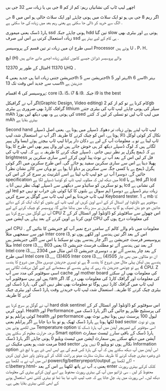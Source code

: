 
اچھے لیپ ٹاپ کی نشانیاں
ریم: کم از کم 8 جی بی یا زیادہ سے 32 جی بی

اگر ریم 8 جی بی ہو تو ایک سلاٹ میں ہونی چاہئے اور ایک سلاٹ خالی ہو اس میں 8 جی الگ سے خرید کر ڈالی جا سکتی ہے یعنی ریم بعد میں زیادہ کی جا سکتی ہے .

ہارڈ ڈسک یعنی میموری ssd ہونی چاہئے جبکہ hdd تین گنا slow ہوتی ہے اور بیٹری بھی زیادہ استعمال کرتی ہے اس لیے صرف ssd ہی کام کے لیے بہتر ہے .

اسی طرح ان میں زیادہ تر تین قسم کے پروسیسر Processor ہوتے ہیں U ، P، H۔
 
ایچ (H) والے پروسیسر ڈیزائن جیسے کاموں کیلئے زیادہ اچھے مانے جاتے ہیں.

مثال کے طور پر 12370H یا 11370HQ ۔

جنریشن جتنی زیادہ اتنا ہی جدید یعنی 4th جنریشن سے 5th بہتر اور 5th سے 6th بہتر 
سب سے جدید اس وقت تک 13th جنریشن ہے
 
پروسیسر کی 4 اقسام: 
core i3، i5، i7 & i9.
جبکہ 
i9 is the best

اگر آپ نے 
گرافیکل(Graphic Design, Video editing) کام کرنا ہے تو 
کم از کم 2gb گرافک کارڈ بھی ضروری ہے
بیٹری  lithium سیلز کی ہونی چاہئے
لیپ ٹاپ کی بیٹری جتنے mAh کی ہوتی ہے وہ بھی دیکھ لیں
یوزڈ used میں لیپ ٹاپ لیں تو تسلی کر لیں کہ کتنے mAh بیٹری بقایا ہے

Second hand
لیپ ٹاپ لیتے ہوئے زیادہ تر دھوکہ ڈسپلے میں ہوتا ہے.
یعنی اصل ڈسپلے نکال کر کوئی لوکل ڈالا ہوتا ہے، اس کو چیک کرنے کا طریقہ
 اگر آپ نے استعمال شدہ لیپ ٹاپ لینا ہے تو یہ معلومات آپ کے لیے ہے 
دکان دار پرانا لیپ ٹاپ بیچتے ہوئے ایسا وال پیپر لگاتے ہیں کہ لوگ ڈسپلے دیکھ کر ہی خوش جاتے ہیں اور وال پیپر بھی اس طرح کا ہوتا ہے کہ ڈیمج پگزل پر نظر نہیں جاتی .
ڈسپلے چیک کرنے کا طریقہ یہ ہے کہ.
لیپ ٹاپ کی brightness فل کر لیں  اس کے بعد 
آپ نے نوٹ پیڈ اوپن کرکے اسے ساری سکرین پر پھیلا دینا ہے اس سے ساری سکرین سفید ہو جائے گی.
اس طرح سکرین میں اگر کوئی پگزل ڈیمج ہے یا کسی جگہ سے سکرین پر دباؤ آیا ہوا ہے تو وہاں سے کالے نشان نظر آ جائیں گے.
دوسرا آپ نے جو لیپ ٹاپ لینا ہے اسے انٹرنیٹ پر سرج کر کے اس کی specification میں دیکھ لیں کہ مطلوبہ لیپ ٹاپ کو کونسا ڈسپلے لگا ہے lcd ہے یا led
اگر lcd ہو تو سکرین کو سائیڈو سے دیکھنے سے ڈسپلے ٹھیک نظر نہیں آتا یہ lcd کی نشانی ہے
اور led زیادہ بہتر ڈسپلے ہے
دوسرا اہم سوال ہے بٹنوں کا
کیا کوئی بٹن خراب تو نہیں
جو لیپ ٹاپ خریدنا ہو اس لیپ ٹاپ سے گوگل پر سرچ کریں
Keyboard tester.
یہ  1 mb کا سوفٹویر ہے ڈاؤنلوڈ اور انسٹال کر کے اسے اوپن کریں
اور لیپ ٹاپ کے بٹنوں کو ایک ایک کر کے دباتے جائیں 
جو جو بٹن ٹھیک ہو گا وہ سکرین پر سبز رنگ میں بدلتا جائے گا.
پروسیسر کو چیک کرنے کے لیے آپ نے گوگل میں سرچ کرنا ہے
CPU Z
اس چھوٹے سے سافٹویئر کو ڈاؤنلوڈ اور انسٹال کر کے اوپن کرنا ہے
اوپن کرنے کے بعد پہلے ہی آپشن میں CPU کی معلومات درج ہوں گی

اس CPU معلومات میں نام والے کالم کے سامنے درج نمبر آپ کو جنریشن کا بتائیں گے .
غور سے سمجھیں 
 مثلاً 
Inter core i3,
اس کے بعد اگر تین ہندسے اور لکھے ہوں تو پروسیسر فرسٹ جنریشن ہے
اگر چار ہندسے ہوں تو سیکنڈ یا اس سے اگلی جنریشنز ہیں
مثلاً
Intel core i3.,,,, 803
یعنی i3 کے بعد تین ہندسے آئے تو مطلب فرسٹ جنریشن
Intel core i3.,,,, 2304
اس مثال میں i3 کے بعد چار ہندسے آئے تو یہ دوسری جنریشن
اسی طرح
Intel core i3.,,,, (3)405
Inter core i3.,,,, (4)505
ان دو مثالوں میں بھی چار ہندسے ہیں لیکن پہلی مثال میں شروع کا ہندسہ 3 ہے تو تیسری جنریشن
دوسری مثال میں شروع کا ہندسہ 4 ہے تو چوتھی جنریشن
یاد رہے کہ پہلے ہندسے کو سمجھانے کے لیے گول بریکٹ لگائی ہے
CPU. Z
اسی سوفٹویر کی مدد سے آپ cache اور mother board کی معلومات بھی لے سکتے ہیں
اور یہی سوفٹویر آپ ram کی معلومات اور گرافک کارڈ کی معلومات بھی دے گا.
اگر لیپ ٹاپ میں گرافک کارڈ نہیں ہوگا تو معلومات بھی نظر نہیں آئیں گی.
ہارڈ ڈسک اور بیٹری  چیک کرنے کا طریقہ.
استعمال شدہ لیپ ٹاپ خریدتے وقت ہارڈ ڈسک اور بیٹری چیک کرنے کا طریقہ

آپ نے گوگل پر سرچ کرنا ہے
hard disk sentinel
اس سوفٹویر کو ڈاؤنلوڈ اور انسٹال کر کے اوپن کریں.
Health
اور 
Performance
کی پرسنٹیج ظاہر ہو جائیں گی
اگر ہارڈ ڈسک میں کوئی پرابلم ہو
تو health اور performance لیول 100 پرسنٹ نہیں ہوتا
نیچے نوٹ بھی لکھا ہوتا ہے ہارڈ ڈسک ٹھیک ہو تو بتا دیا جاتا ہے اگر پرابلم یعنی bad sector ہوں تو نوٹ میں لکھے ہوتے ہیں 
Temperature option
اسی  سوفٹویر کے ٹمپریچر آپشن میں آپ ہارڈ ڈسک کا درجہ حرارت معلوم کر سکتے ہیں 
Smart option 
ہارڈ ڈسک کے باقی سارے ٹیسٹ
 سمارٹ آپشن میں دیکھ سکتے ہیں 
سمارٹ آپشن میں ٹیسٹ ویلیو 0 ہونی چاہئے 
اگر ہارڈ ڈسک مرمت شدہ ہو یعنی مکینک نے bad sector نکالے ہوں تو ویلیو 0 نہیں ہوتی
Information option
اس آپشن میں آپ دیکھ سکتے ہیں کہ آپ کی ہارڈ کس قسم کی ہے 
ایس ایس ڈی ہے یا ایچ ڈی ڈی وغیرہ 
بیٹری چیک کرنے کا طریقہ 
سٹارٹ سٹارٹ مینو پر رائٹ کلک کر کے ونڈوز پاور شیل اوپن کریں 
اس میں آپ نے یہ لکھنا ہے 
powercfg/betteryreport/output 
آگے لکھنا ہے 
-c:\bettery.html-
یعنی یہ آپ نے پاتھ لکھنا ہے اس کے بعد enter کلک کرکے بیٹری رپورٹ محفوظ کر لیں .
سی ڈرائیو میں آپ کی بیٹری رپورٹ محفوظ ہے اسے اوپن کرکے بیٹری کی معلومات دیکھ لیں۔
اس رپورٹ میں پتہ چل جاتا ہے کہ جب لیپ ٹاپ نیا بنا تھا تو بیٹری کتنی تھی
استعمال ہونے کے ابھی کتنی بیٹری بقایا بچی ہے۔
